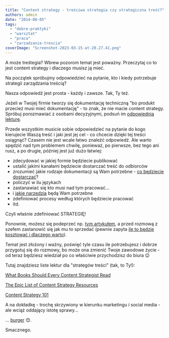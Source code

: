```yaml
---
title: "Content strategy - treściwa strategia czy strategiczna treść?"
authors: admin
date: "2014-08-05"
tags:
  - "dobre-praktyki"
  - "warsztat"
  - "praca"
  - "zarzadzanie-trescia"
coverImage: "Screenshot-2023-03-15-at-20.27.41.png"
---
```


A może treśtegia? Wbrew pozorom temat jest poważny. Przeczytaj co to jest
content strategy i dlaczego musisz ją mieć.

<!--truncate-->

Na początek spróbujmy odpowiedzieć na pytanie, kto i kiedy potrzebuje strategii
zarządzania treścią?

Nasza odpowiedź jest prosta - każdy i zawsze. Tak, Ty też.

Jeżeli w Twojej firmie tworzy się dokumentację techniczną "bo produkt przecież
musi mieć dokumentację" - to znak, że nie macie content strategy. Spróbuj
porozmawiać z osobami decyzyjnymi, podsuń im
[odpowiednią lekturę](http://www.tcworld.info/rss/article/a-business-case-for-technical-communication-facts-figures/).

Przede wszystkim musicie sobie odpowiedzieć na pytanie do kogo kierujecie Waszą
treść i jaki jest jej cel - co chcecie dzięki tej treści osiągnąć? Czasem nie
jest wcale łatwo znaleźć odpowiedź. Ale warto spędzić nad tym problemem chwilę,
ponieważ, po pierwsze, bez tego ani rusz, a po drugie, później jest już dużo
łatwiej:

- zdecydować w jakiej formie będziecie publikować
- ustalić jakimi kanałami będziecie dostarczać treść do odbiorców
- zrozumieć jakie rodzaje dokumentacji są Wam potrzebne -
  [co będziecie dostarczać](http://techwriter.pl/category/warsztat/przyklady/)?
- policzyć w ilu językach
- zastanawiać się kto musi nad tym pracować...
- i [jakie narzędzia](http://techwriter.pl/category/warsztat/narzedzia/) będą
  Wam potrzebne
- zdefiniować procesy według których będziecie pracować
- itd.

Czyli właśnie zdefiniować STRATEGIĘ!

Ponownie, możesz się podeprzeć
np. [tym artykułem](http://www.contentrules.com/blog/top-6-questions-ask-creating-content-strategy/),
a przed rozmową z szefem zastanowić się jak mu to sprzedać (pewnie zapyta
[ile to będzie kosztować i dlaczego warto](http://www.scriptorium.com/2014/06/keys-to-content-strategy-roi/)).

Temat jest złożony i ważny, poświęć tyle czasu ile potrzebujesz i dobrze
przygotuj się do rozmowy, bo może ona zmienić Twoje zawodowe życie - od teraz
będziesz wiedział po co właściwie przychodzisz do biura 😉

Tutaj znajdziesz liste lektur dla "strategów treści" (tak, to Ty!):

[What Books Should Every Content Strategist Read](http://thecontentwrangler.com/2014/06/27/what-books-should-every-content-strategist-read/)

[The Epic List of Content Strategy Resources](http://www.jonathoncolman.org/2013/02/04/content-strategy-resources/)

[Content Strategy 101](http://contentstrategy101.com/)

A na dokładkę - trochę skrzywiony w kierunku marketingu i social media - ale
wciąż oddający istotę sprawy...

...
[burger](http://www.socialmediaexplorer.com/social-media-marketing/the-content-strategy-burger-infographic/)
😊.

Smacznego.

